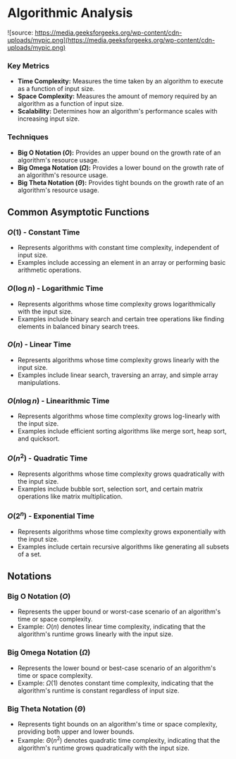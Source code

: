 # Algorithmic Analysis

![source: https://media.geeksforgeeks.org/wp-content/cdn-uploads/mypic.png](https://media.geeksforgeeks.org/wp-content/cdn-uploads/mypic.png)

### Key Metrics
- **Time Complexity:** Measures the time taken by an algorithm to execute as a function of input size.
- **Space Complexity:** Measures the amount of memory required by an algorithm as a function of input size.
- **Scalability:** Determines how an algorithm's performance scales with increasing input size.

### Techniques
- **Big O Notation ($O$):** Provides an upper bound on the growth rate of an algorithm's resource usage.
- **Big Omega Notation ($\Omega$):** Provides a lower bound on the growth rate of an algorithm's resource usage.
- **Big Theta Notation ($\Theta$):** Provides tight bounds on the growth rate of an algorithm's resource usage.

## Common Asymptotic Functions

### $O(1)$ - Constant Time
- Represents algorithms with constant time complexity, independent of input size.
- Examples include accessing an element in an array or performing basic arithmetic operations.

### $O(\log n)$ - Logarithmic Time
- Represents algorithms whose time complexity grows logarithmically with the input size.
- Examples include binary search and certain tree operations like finding elements in balanced binary search trees.

### $O(n)$ - Linear Time
- Represents algorithms whose time complexity grows linearly with the input size.
- Examples include linear search, traversing an array, and simple array manipulations.

### $O(n \log n)$ - Linearithmic Time
- Represents algorithms whose time complexity grows log-linearly with the input size.
- Examples include efficient sorting algorithms like merge sort, heap sort, and quicksort.

### $O(n^2)$ - Quadratic Time
- Represents algorithms whose time complexity grows quadratically with the input size.
- Examples include bubble sort, selection sort, and certain matrix operations like matrix multiplication.

### $O(2^n)$ - Exponential Time
- Represents algorithms whose time complexity grows exponentially with the input size.
- Examples include certain recursive algorithms like generating all subsets of a set.

## Notations

### Big O Notation ($O$)
- Represents the upper bound or worst-case scenario of an algorithm's time or space complexity.
- Example: $O(n)$ denotes linear time complexity, indicating that the algorithm's runtime grows linearly with the input size.

### Big Omega Notation ($\Omega$)
- Represents the lower bound or best-case scenario of an algorithm's time or space complexity.
- Example: $\Omega(1)$ denotes constant time complexity, indicating that the algorithm's runtime is constant regardless of input size.

### Big Theta Notation ($\Theta$)
- Represents tight bounds on an algorithm's time or space complexity, providing both upper and lower bounds.
- Example: $\Theta(n^2)$ denotes quadratic time complexity, indicating that the algorithm's runtime grows quadratically with the input size.
